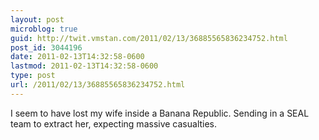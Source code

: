 ```yaml
---
layout: post
microblog: true
guid: http://twit.vmstan.com/2011/02/13/36885565836234752.html
post_id: 3044196
date: 2011-02-13T14:32:58-0600
lastmod: 2011-02-13T14:32:58-0600
type: post
url: /2011/02/13/36885565836234752.html
---
```

I seem to have lost my wife inside a Banana Republic. Sending in a SEAL team to extract her, expecting massive casualties.
